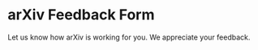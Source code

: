 arXiv Feedback Form
======================

Let us know how arXiv is working for you. We appreciate your feedback.

<script type="text/javascript" src="https://arxiv-org.atlassian.net/s/d41d8cd98f00b204e9800998ecf8427e-T/ghu3za/b/20/a44af77267a987a660377e5c46e0fb64/_/download/batch/com.atlassian.jira.collector.plugin.jira-issue-collector-plugin:issuecollector/com.atlassian.jira.collector.plugin.jira-issue-collector-plugin:issuecollector.js?locale=en-US&collectorId=7a070c4b"></script>

<script type="text/javascript">window.ATL_JQ_PAGE_PROPS =  {
	"triggerFunction": function(showCollectorDialog) {
		//Requires that jQuery is available!
		jQuery("#myCustomTrigger").click(function(e) {
			e.preventDefault();
			showCollectorDialog();
		});
}};</script>
